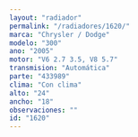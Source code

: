 ```yaml
---
layout: "radiador"
permalink: "/radiadores/1620/"
marca: "Chrysler / Dodge"
modelo: "300"
ano: "2005"
motor: "V6 2.7 3.5, V8 5.7"
transmision: "Automática"
parte: "433989"
clima: "Con clima"
alto: "24"
ancho: "18"
observaciones: ""
id: "1620"
---
```


